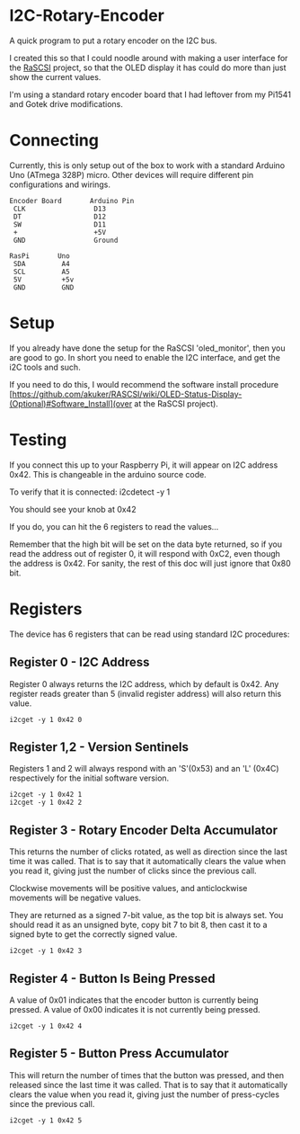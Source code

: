 # I2C-Rotary-Encoder
A quick program to put a rotary encoder on the I2C bus.

I created this so that I could noodle around with making a 
user interface for the [RaSCSI](https://github.com/akuker/RASCSI)
project, so that the OLED display it has could do more than just 
show the current values.

I'm using a standard rotary encoder board that I had leftover from
my Pi1541 and Gotek drive modifications.

# Connecting

Currently, this is only setup out of the box to work with a
standard Arduino Uno (ATmega 328P) micro.  Other devices will
require different pin configurations and wirings.

	Encoder Board   	Arduino Pin
	 CLK 				 D13
	 DT 				 D12
	 SW 				 D11
	 +					 +5V
	 GND				 Ground

	RasPi 		Uno	
	 SDA 		 A4
	 SCL 		 A5
	 5V 		 +5v
	 GND 		 GND


# Setup

If you already have done the setup for the RaSCSI 'oled_monitor', 
then you are good to go.  In short you need to enable the I2C 
interface, and get the i2C tools and such.

If you need to do this, I would recommend the software install
procedure
[https://github.com/akuker/RASCSI/wiki/OLED-Status-Display-(Optional)#Software_Install](over at the RaSCSI project).


# Testing

If you connect this up to your Raspberry Pi, it will appear on I2C
address 0x42.  This is changeable in the arduino source code.

To verify that it is connected:
  i2cdetect -y 1

You should see your knob at 0x42

If you do, you can hit the 6 registers to read the values...

Remember that the high bit will be set on the data byte returned,
so if you read the address out of register 0, it will respond with
0xC2, even though the address is 0x42. For sanity, the rest of this 
doc will just ignore that 0x80 bit.

# Registers

The device has 6 registers that can be read using standard I2C 
procedures:

## Register 0 - I2C Address

Register 0 always returns the I2C address, which by default
is 0x42.  Any register reads greater than 5 (invalid register
address) will also return this value. 

    i2cget -y 1 0x42 0


## Register 1,2 - Version Sentinels

Registers 1 and 2 will always respond with an 'S'(0x53) and an 
'L' (0x4C) respectively for the initial software version.

    i2cget -y 1 0x42 1
    i2cget -y 1 0x42 2


## Register 3 - Rotary Encoder Delta Accumulator

This returns the number of clicks rotated, as well as direction 
since the last time it was called.  That is to say that it
automatically clears the value when you read it, giving just 
the number of clicks since the previous call.

Clockwise movements will be positive values, and anticlockwise
movements will be negative values.

They are returned as a signed 7-bit value, as the top bit is 
always set.  You should read it as an unsigned byte, copy 
bit 7 to bit 8, then cast it to a signed byte to get the 
correctly signed value.

    i2cget -y 1 0x42 3


## Register 4 - Button Is Being Pressed

A value of 0x01 indicates that the encoder button is currently
being pressed.  A value of 0x00 indicates it is not currently 
being pressed.

    i2cget -y 1 0x42 4


## Register 5 - Button Press Accumulator

This will return the number of times that the button was pressed, 
and then released since the last time it was called. That is to 
say that it
automatically clears the value when you read it, giving just 
the number of press-cycles since the previous call.

    i2cget -y 1 0x42 5